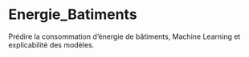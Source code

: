 # Energie_Batiments
Prédire la consommation d’énergie de bâtiments, Machine Learning et explicabilité des modèles.
